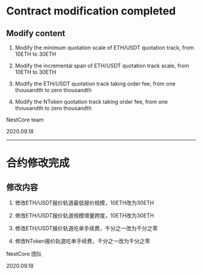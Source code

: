 # Contract modification completed

## Modify content

1. Modify the minimum quotation scale of ETH/USDT quotation track, from 10ETH to 30ETH

2. Modify the incremental span of ETH/USDT quotation track scale, from 10ETH to 30ETH

3. Modify the ETH/USDT quotation track taking order fee, from one thousandth to zero thousandth

4. Modify the NToken quotation track taking order fee, from one thousandth to zero thousandth

NestCore team

2020.09.18

----

# 合约修改完成

## 修改内容

1. 修改ETH/USDT报价轨道最低报价规模，10ETH改为30ETH

2. 修改ETH/USDT报价轨道规模增量跨度，10ETH改为30ETH

3. 修改ETH/USDT报价轨道吃单手续费，千分之一改为千分之零

4. 修改NToken报价轨道吃单手续费，千分之一改为千分之零

NestCore 团队

2020.09.18


